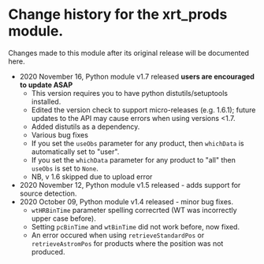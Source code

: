 # Change history for the xrt_prods module.

Changes made to this module after its original release will be documented here.

* 2020 November 16, Python module v1.7 released **users are encouraged to update ASAP**
   * This version requires you to have python distutils/setuptools installed.
   * Edited the version check to support micro-releases (e.g. 1.6.1); future updates to the API
     may cause errors when using versions <1.7.
   * Added distutils as a dependency.
   * Various bug fixes
   * If you set the `useObs` parameter for any product, then `whichData` is automatically set to "user".
   * If you set the `whichData` parameter for any product to "all" then `useObs` is set to `None`.
   * NB, v 1.6 skipped due to upload error
* 2020 November 12, Python module v1.5 released - adds support for source detection.
* 2020 October 09, Python module v1.4 released  - minor bug fixes.
   * `wtHRBinTime` parameter spelling correcrted (WT was incorrectly upper case before).
   * Setting `pcBinTime` and `wtBinTime` did not work before, now fixed.
   * An error occured when using `retrieveStandardPos` or `retrieveAstromPos` for products where the position was not produced.

